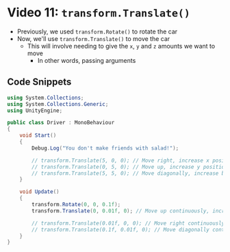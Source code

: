 # Video 11: `transform.Translate()`

- Previously, we used `transform.Rotate()` to rotate the car
- Now, we'll use `transform.Translate()` to move the car
  - This will involve needing to give the `x`, `y` and `z` amounts we want to move
    - In other words, passing arguments

## Code Snippets

```c#
using System.Collections;
using System.Collections.Generic;
using UnityEngine;

public class Driver : MonoBehaviour
{
    void Start()
    {
        Debug.Log("You don't make friends with salad!");

        // transform.Translate(5, 0, 0); // Move right, increase x position
        // transform.Translate(0, 5, 0); // Move up, increase y position
        // transform.Translate(5, 5, 0); // Move diagonally, increase both x and y positions
    }

    void Update()
    {
        transform.Rotate(0, 0, 0.1f);
        transform.Translate(0, 0.01f, 0); // Move up continuously, increasing y position over time

        // transform.Translate(0.01f, 0, 0); // Move right continuously, increasing x position over time
        // transform.Translate(0.1f, 0.01f, 0); // Move diagonally continuously, increasing both x and y positions over time
    }
}

```
